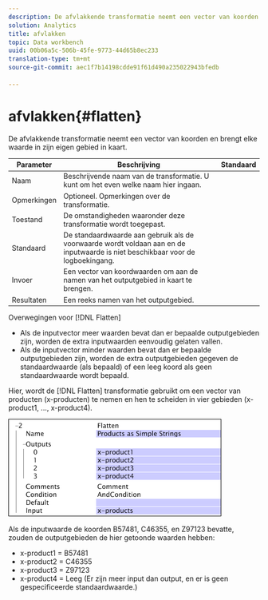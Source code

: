 ```yaml
---
description: De afvlakkende transformatie neemt een vector van koorden en brengt elke waarde in zijn eigen gebied in kaart.
solution: Analytics
title: afvlakken
topic: Data workbench
uuid: 00b06a5c-506b-45fe-9773-44d65b8ec233
translation-type: tm+mt
source-git-commit: aec1f7b14198cdde91f61d490a235022943bfedb

---
```



# afvlakken{#flatten}

De afvlakkende transformatie neemt een vector van koorden en brengt elke waarde in zijn eigen gebied in kaart.

| Parameter | Beschrijving | Standaard |
|---|---|---|
| Naam | Beschrijvende naam van de transformatie. U kunt om het even welke naam hier ingaan. |  |
| Opmerkingen | Optioneel. Opmerkingen over de transformatie. |  |
| Toestand | De omstandigheden waaronder deze transformatie wordt toegepast. |  |
| Standaard | De standaardwaarde aan gebruik als de voorwaarde wordt voldaan aan en de inputwaarde is niet beschikbaar voor de logboekingang. |  |
| Invoer | Een vector van koordwaarden om aan de namen van het outputgebied in kaart te brengen. |  |
| Resultaten | Een reeks namen van het outputgebied. |  |

Overwegingen voor [!DNL Flatten]

* Als de inputvector meer waarden bevat dan er bepaalde outputgebieden zijn, worden de extra inputwaarden eenvoudig gelaten vallen.
* Als de inputvector minder waarden bevat dan er bepaalde outputgebieden zijn, worden de extra outputgebieden gegeven de standaardwaarde (als bepaald) of een leeg koord als geen standaardwaarde wordt bepaald.

Hier, wordt de [!DNL Flatten] transformatie gebruikt om een vector van producten (x-producten) te nemen en hen te scheiden in vier gebieden (x-product1, ..., x-product4).

![](assets/cfg_TransformationType_Flatten.png)

Als de inputwaarde de koorden B57481, C46355, en Z97123 bevatte, zouden de outputgebieden de hier getoonde waarden hebben:

* x-product1 = B57481
* x-product2 = C46355
* x-product3 = Z97123
* x-product4 = Leeg (Er zijn meer input dan output, en er is geen gespecificeerde standaardwaarde.)

